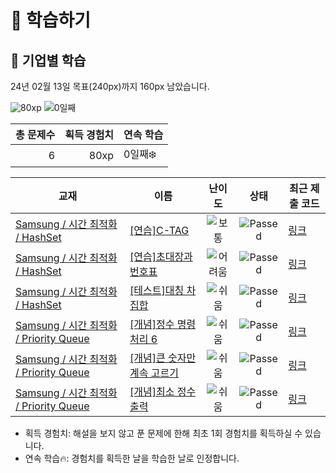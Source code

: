 # 📖 학습하기

## 🚀 기업별 학습
24년 02월 13일 목표(240px)까지 160px 남았습니다.

![80xp](https://img.shields.io/badge/EXP-80xp-%235cb85c.svg?for-the-badge)
![0일째](https://img.shields.io/badge/연속학습-0일째-%23E34F26.svg?for-the-badge)

|총 문제수|획득 경험치|연속 학습|
|---:|---:|---|
6|80xp|0일째❄️|

|교재|이름|난이도|상태|최근 제출 코드|
|---|---|:---:|:---:|---|
|[Samsung / 시간 최적화 / HashSet](https://www.codetree.ai/missions?missionId=13)|[[연습]C-TAG](https://www.codetree.ai/missions/13/problems/c-tag)|![보통][medium]|![Passed][passed]|[링크](https://github.com/kebuni/codetree-TILs/blob/main/240213/C-TAG/c-tag.py)|
|[Samsung / 시간 최적화 / HashSet](https://www.codetree.ai/missions?missionId=13)|[[연습]초대장과 번호표](https://www.codetree.ai/missions/13/problems/invitation-and-number-tag)|![어려움][hard]|![Passed][passed]|[링크](https://github.com/kebuni/codetree-TILs/blob/main/240213/%EC%B4%88%EB%8C%80%EC%9E%A5%EA%B3%BC%20%EB%B2%88%ED%98%B8%ED%91%9C/invitation-and-number-tag.py)|
|[Samsung / 시간 최적화 / HashSet](https://www.codetree.ai/missions?missionId=13)|[[테스트]대칭 차집합](https://www.codetree.ai/missions/13/problems/symmetric-difference-set)|![쉬움][easy]|![Passed][passed]|[링크](https://github.com/kebuni/codetree-TILs/blob/main/240213/%EB%8C%80%EC%B9%AD%20%EC%B0%A8%EC%A7%91%ED%95%A9/symmetric-difference-set.py)|
|[Samsung / 시간 최적화 / Priority Queue](https://www.codetree.ai/missions?missionId=13)|[[개념]정수 명령 처리 6](https://www.codetree.ai/missions/13/problems/process-numeric-commands-6)|![쉬움][easy]|![Passed][passed]|[링크](https://github.com/kebuni/codetree-TILs/blob/main/240213/%EC%A0%95%EC%88%98%20%EB%AA%85%EB%A0%B9%20%EC%B2%98%EB%A6%AC%206/process-numeric-commands-6.py)|
|[Samsung / 시간 최적화 / Priority Queue](https://www.codetree.ai/missions?missionId=13)|[[개념]큰 숫자만 계속 고르기](https://www.codetree.ai/missions/13/problems/keep-picking-the-big-number)|![쉬움][easy]|![Passed][passed]|[링크](https://github.com/kebuni/codetree-TILs/blob/main/240213/%ED%81%B0%20%EC%88%AB%EC%9E%90%EB%A7%8C%20%EA%B3%84%EC%86%8D%20%EA%B3%A0%EB%A5%B4%EA%B8%B0/keep-picking-the-big-number.py)|
|[Samsung / 시간 최적화 / Priority Queue](https://www.codetree.ai/missions?missionId=13)|[[개념]최소 정수 출력](https://www.codetree.ai/missions/13/problems/min-integer-output)|![쉬움][easy]|![Passed][passed]|[링크](https://github.com/kebuni/codetree-TILs/blob/main/240213/%EC%B5%9C%EC%86%8C%20%EC%A0%95%EC%88%98%20%EC%B6%9C%EB%A0%A5/min-integer-output.py)|


* 획득 경험치: 해설을 보지 않고 푼 문제에 한해 최초 1회 경험치를 획득하실 수 있습니다.
* 연속 학습🔥: 경험치를 획득한 날을 학습한 날로 인정합니다.










[b5]: https://img.shields.io/badge/Bronze_5-%235D3E31.svg
[b4]: https://img.shields.io/badge/Bronze_4-%235D3E31.svg
[b3]: https://img.shields.io/badge/Bronze_3-%235D3E31.svg
[b2]: https://img.shields.io/badge/Bronze_2-%235D3E31.svg
[b1]: https://img.shields.io/badge/Bronze_1-%235D3E31.svg
[s5]: https://img.shields.io/badge/Silver_5-%23394960.svg
[s4]: https://img.shields.io/badge/Silver_4-%23394960.svg
[s3]: https://img.shields.io/badge/Silver_3-%23394960.svg
[s2]: https://img.shields.io/badge/Silver_2-%23394960.svg
[s1]: https://img.shields.io/badge/Silver_1-%23394960.svg
[g5]: https://img.shields.io/badge/Gold_5-%23FFC433.svg
[g4]: https://img.shields.io/badge/Gold_4-%23FFC433.svg
[g3]: https://img.shields.io/badge/Gold_3-%23FFC433.svg
[g2]: https://img.shields.io/badge/Gold_2-%23FFC433.svg
[g1]: https://img.shields.io/badge/Gold_1-%23FFC433.svg
[p5]: https://img.shields.io/badge/Platinum_5-%2376DDD8.svg
[p4]: https://img.shields.io/badge/Platinum_4-%2376DDD8.svg
[p3]: https://img.shields.io/badge/Platinum_3-%2376DDD8.svg
[p2]: https://img.shields.io/badge/Platinum_2-%2376DDD8.svg
[p1]: https://img.shields.io/badge/Platinum_1-%2376DDD8.svg
[passed]: https://img.shields.io/badge/Passed-%23009D27.svg
[failed]: https://img.shields.io/badge/Failed-%23D24D57.svg
[easy]: https://img.shields.io/badge/쉬움-%235cb85c.svg?for-the-badge
[medium]: https://img.shields.io/badge/보통-%23FFC433.svg?for-the-badge
[hard]: https://img.shields.io/badge/어려움-%23D24D57.svg?for-the-badge